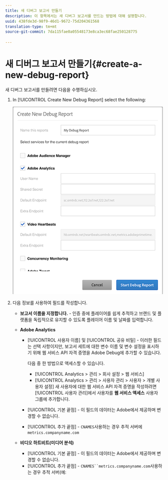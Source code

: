 ```yaml
---
title: 새 디버그 보고서 만들기
description: 이 항목에서는 새 디버그 보고서를 만드는 방법에 대해 설명합니다.
uuid: 438fde3d-98f9-46d1-9672-75d204361568
translation-type: tm+mt
source-git-commit: 7da115fae0a05548173e8ca3ec68fae250128775

---
```



# 새 디버그 보고서 만들기{#create-a-new-debug-report}

새 디버그 보고서를 만들려면 다음을 수행하십시오.

1. In [!UICONTROL Create New Debug Report] select the following:

   ![](assets/create-new-debug-report.png)

1. 다음 정보를 사용하여 필드를 작성합니다.

   * **보고서 이름을 지정합니다.** - 인증 중에 플레이어를 쉽게 추적하고 브랜드 및 플랫폼을 독립적으로 유지할 수 있도록 플레이어 이름 및 날짜를 입력합니다.
   * **Adobe Analytics**

      * [!UICONTROL 사용자 이름] 및 [!UICONTROL 공유 비밀] - 이러한 필드는 선택 사항이지만, 보고서 세트에 대한 변수 이름 및 변수 설정을 표시하기 위해 웹 서비스 API 자격 증명을 Adobe Debug에 추가할 수 있습니다.

         다음 중 한 방법으로 액세스할 수 있습니다.

         * [!UICONTROL Analytics &gt; 관리 &gt; 회사 설정 &gt; 웹 서비스]
         * [!UICONTROL Analytics &gt; 관리 &gt; 사용자 관리 &gt; 사용자 &gt; 개별 사용자 설정] 새 사용자에 대한 웹 서비스 API 자격 증명을 작성하려면 [!UICONTROL 사용자 관리]에서 사용자를 **웹 서비스 액세스** 사용자 그룹에 추가합니다.
      * [!UICONTROL 기본 끝점] - 이 필드의 데이터는 Adobe에서 제공하며 변경할 수 없습니다.
      * [!UICONTROL 추가 끝점] - `CNAMES`사용하는 경우 추적 서버에 `metrics.companyname.com`
   * **비디오 하트비트(미디어 분석)**

      * [!UICONTROL 기본 끝점] - 이 필드의 데이터는 Adobe에서 제공하며 변경할 수 없습니다.
      * [!UICONTROL 추가 끝점] - `CNAMES``metrics.companyname.com`사용하는 경우 추적 서버(예:



